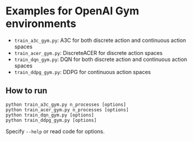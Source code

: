 # Examples for OpenAI Gym environments

- `train_a3c_gym.py`: A3C for both discrete action and continuous action spaces
- `train_acer_gym.py`: DiscreteACER for discrete action spaces
- `train_dqn_gym.py`: DQN for both discrete action and continuous action spaces
- `train_ddpg_gym.py`: DDPG for continuous action spaces

## How to run

```
python train_a3c_gym.py n_processes [options]
python train_acer_gym.py n_processes [options]
python train_dqn_gym.py [options]
python train_ddpg_gym.py [options]
```

Specify `--help` or read code for options.
